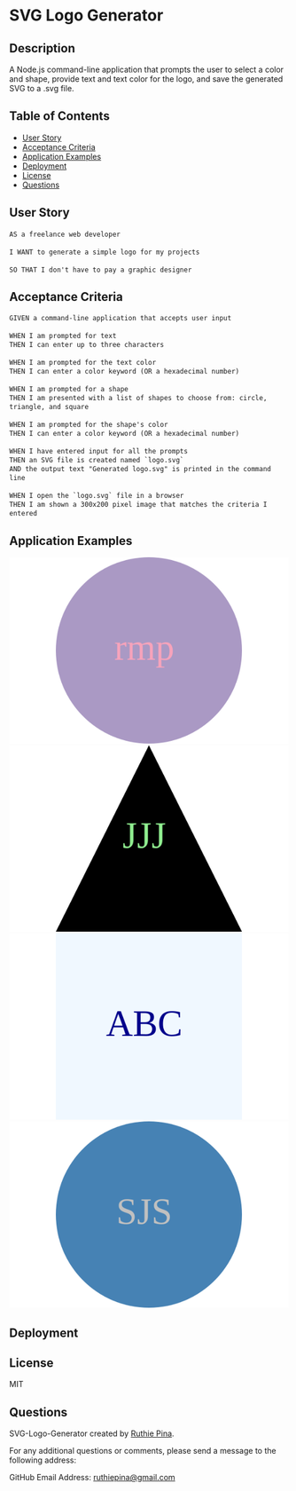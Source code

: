 # SVG Logo Generator

## Description

A Node.js command-line application that prompts the user to select a color and shape, provide text and text color for the logo, and save the
generated SVG to a .svg file.

## Table of Contents

-  [User Story](#user-story)
-  [Acceptance Criteria](#acceptance-criteria)
-  [Application Examples](#application-examples)
-  [Deployment](#deployment)
-  [License](#license)
-  [Questions](#questions)

## User Story

```
AS a freelance web developer

I WANT to generate a simple logo for my projects

SO THAT I don't have to pay a graphic designer
```

## Acceptance Criteria

```
GIVEN a command-line application that accepts user input

WHEN I am prompted for text
THEN I can enter up to three characters

WHEN I am prompted for the text color
THEN I can enter a color keyword (OR a hexadecimal number)

WHEN I am prompted for a shape
THEN I am presented with a list of shapes to choose from: circle, triangle, and square

WHEN I am prompted for the shape's color
THEN I can enter a color keyword (OR a hexadecimal number)

WHEN I have entered input for all the prompts
THEN an SVG file is created named `logo.svg`
AND the output text "Generated logo.svg" is printed in the command line

WHEN I open the `logo.svg` file in a browser
THEN I am shown a 300x200 pixel image that matches the criteria I entered
```

## Application Examples

![SVG Logo 1](examples/logo1.svg) ![SVG Logo 2](examples/logo2.svg) ![SVG Logo 3](examples/logo3.svg) ![SVG Logo 4](examples/logo4.svg)

## Deployment

## License

MIT

## Questions

SVG-Logo-Generator created by [Ruthie Pina](https://github.com/ruthiepina).

For any additional questions or comments, please send a message to the following address:

GitHub Email Address: <ruthiepina@gmail.com>
